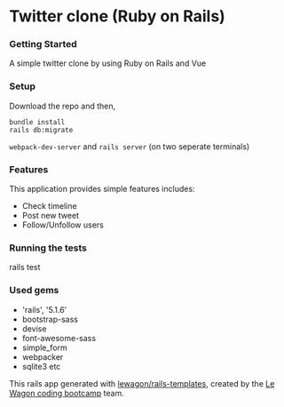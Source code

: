 # Twitter clone (Ruby on Rails)

### Getting Started
A simple twitter clone by using Ruby on Rails and Vue

### Setup
Download the repo and then,

```
bundle install
rails db:migrate
```
`webpack-dev-server` and `rails server` (on two seperate terminals)


### Features
This application provides simple features includes:
- Check timeline
- Post new tweet
- Follow/Unfollow users

### Running the tests

rails test

### Used gems
- 'rails', '5.1.6'
- bootstrap-sass
- devise
- font-awesome-sass
- simple_form
- webpacker
- sqlite3
etc

This rails app generated with [lewagon/rails-templates](https://github.com/lewagon/rails-templates), created by the [Le Wagon coding bootcamp](https://www.lewagon.com) team.
